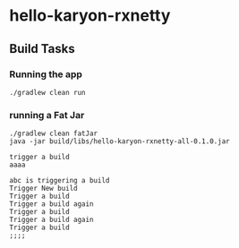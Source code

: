 # hello-karyon-rxnetty


## Build Tasks

### Running the app
```
./gradlew clean run
```

### running a Fat Jar
```
./gradlew clean fatJar
java -jar build/libs/hello-karyon-rxnetty-all-0.1.0.jar

trigger a build
aaaa

abc is triggering a build
Trigger New build
Trigger a build
Trigger a build again
Trigger a build
Trigger a build again
Trigger a build
;;;;

```
